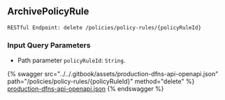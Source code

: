 
## ArchivePolicyRule
`RESTful Endpoint: delete /policies/policy-rules/{policyRuleId}`



### Input Query Parameters
* Path parameter `policyRuleId`: `String`.  
  


{% swagger src="../../.gitbook/assets/production-dfns-api-openapi.json" path="/policies/policy-rules/{policyRuleId}" method="delete" %}
[production-dfns-api-openapi.json](../../.gitbook/assets/production-dfns-api-openapi.json)
{% endswagger %}
